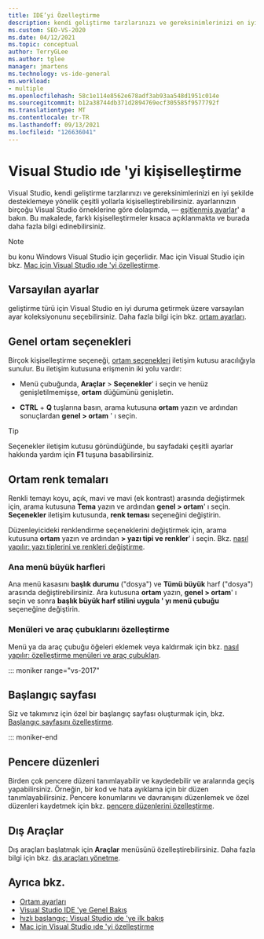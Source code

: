 ```yaml
---
title: IDE’yi Özelleştirme
description: kendi geliştirme tarzlarınızı ve gereksinimlerinizi en iyi şekilde desteklemeye yönelik yollarla Visual Studio ıde 'yi nasıl kişiselleştirebileceğinizi öğrenin.
ms.custom: SEO-VS-2020
ms.date: 04/12/2021
ms.topic: conceptual
author: TerryGLee
ms.author: tglee
manager: jmartens
ms.technology: vs-ide-general
ms.workload:
- multiple
ms.openlocfilehash: 58c1e114e8562e678adf3ab93aa548d1951c014e
ms.sourcegitcommit: b12a38744db371d2894769ecf305585f9577792f
ms.translationtype: MT
ms.contentlocale: tr-TR
ms.lasthandoff: 09/13/2021
ms.locfileid: "126636041"
---
```

# <a name="personalize-the-visual-studio-ide"></a>Visual Studio ıde 'yi kişiselleştirme

Visual Studio, kendi geliştirme tarzlarınızı ve gereksinimlerinizi en iyi şekilde desteklemeye yönelik çeşitli yollarla kişiselleştirebilirsiniz. ayarlarınızın birçoğu Visual Studio örneklerine göre dolaşımda, &mdash; [eşitlenmiş ayarlar](../ide/synchronized-settings-in-visual-studio.md)' a bakın. Bu makalede, farklı kişiselleştirmeler kısaca açıklanmakta ve burada daha fazla bilgi edinebilirsiniz.

> [!NOTE]
> bu konu Windows Visual Studio için geçerlidir. Mac için Visual Studio için bkz. [Mac için Visual Studio ıde 'yi özelleştirme](/visualstudio/mac/customizing-the-ide).

## <a name="default-settings"></a>Varsayılan ayarlar

geliştirme türü için Visual Studio en iyi duruma getirmek üzere varsayılan ayar koleksiyonunu seçebilirsiniz. Daha fazla bilgi için bkz. [ortam ayarları](environment-settings.md).

## <a name="general-environment-options"></a>Genel ortam seçenekleri

Birçok kişiselleştirme seçeneği, [ortam seçenekleri](../ide/reference/general-environment-options-dialog-box.md) iletişim kutusu aracılığıyla sunulur. Bu iletişim kutusuna erişmenin iki yolu vardır:

- Menü çubuğunda, **Araçlar**  >  **Seçenekler**' i seçin ve henüz genişletilmemişse, **ortam** düğümünü genişletin.

- **CTRL** + **Q** tuşlarına basın, arama kutusuna **ortam** yazın ve ardından sonuçlardan **genel > ortam** ' ı seçin.

> [!TIP]
> Seçenekler iletişim kutusu göründüğünde, bu sayfadaki çeşitli ayarlar hakkında yardım için **F1** tuşuna basabilirsiniz.

## <a name="environment-color-themes"></a>Ortam renk temaları

Renkli temayı koyu, açık, mavi ve mavi (ek kontrast) arasında değiştirmek için, arama kutusuna **Tema** yazın ve ardından **genel > ortam**' ı seçin. **Seçenekler** iletişim kutusunda, **renk teması** seçeneğini değiştirin.

Düzenleyicideki renklendirme seçeneklerini değiştirmek için, arama kutusuna **ortam** yazın ve ardından **> yazı tipi ve renkler**' i seçin. Bkz. [nasıl yapılır: yazı tiplerini ve renkleri değiştirme](../ide/how-to-change-fonts-and-colors-in-visual-studio.md).

### <a name="main-menu-casing"></a>Ana menü büyük harfleri

Ana menü kasasını **başlık durumu** ("dosya") ve **Tümü büyük** harf ("dosya") arasında değiştirebilirsiniz. Ara kutusuna **ortam** yazın, **genel > ortam**' ı seçin ve sonra **başlık büyük harf stilini uygula ' yı menü çubuğu** seçeneğine değiştirin.

### <a name="customize-menus-and-toolbars"></a>Menüleri ve araç çubuklarını özelleştirme

Menü ya da araç çubuğu öğeleri eklemek veya kaldırmak için bkz. [nasıl yapılır: özelleştirme menüleri ve araç çubukları](../ide/how-to-customize-menus-and-toolbars-in-visual-studio.md).

::: moniker range="vs-2017"

## <a name="start-page"></a>Başlangıç sayfası

Siz ve takımınız için özel bir başlangıç sayfası oluşturmak için, bkz. [Başlangıç sayfasını özelleştirme](../ide/customizing-the-start-page-for-visual-studio.md).

::: moniker-end

## <a name="window-layouts"></a>Pencere düzenleri

Birden çok pencere düzeni tanımlayabilir ve kaydedebilir ve aralarında geçiş yapabilirsiniz. Örneğin, bir kod ve hata ayıklama için bir düzen tanımlayabilirsiniz. Pencere konumlarını ve davranışını düzenlemek ve özel düzenleri kaydetmek için bkz. [pencere düzenlerini özelleştirme](../ide/customizing-window-layouts-in-visual-studio.md).

## <a name="external-tools"></a>Dış Araçlar

Dış araçları başlatmak için **Araçlar** menüsünü özelleştirebilirsiniz. Daha fazla bilgi için bkz. [dış araçları yönetme](../ide/managing-external-tools.md).

## <a name="see-also"></a>Ayrıca bkz.

- [Ortam ayarları](environment-settings.md)
- [Visual Studio IDE 'ye Genel Bakış](../get-started/visual-studio-ide.md)
- [hızlı başlangıç: Visual Studio ıde 'ye ilk bakış](../ide/quickstart-ide-orientation.md)
- [Mac için Visual Studio ıde 'yi özelleştirme](/visualstudio/mac/customizing-the-ide)
